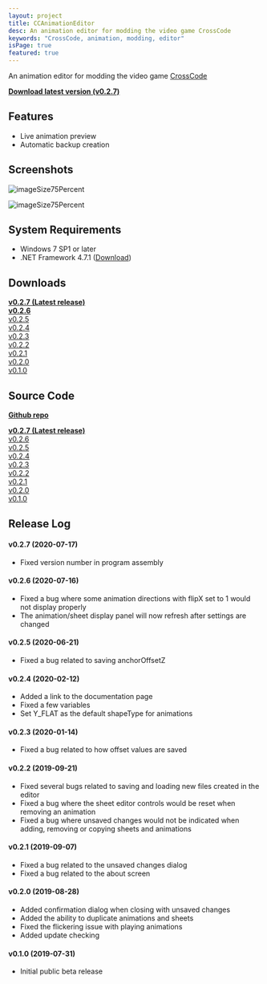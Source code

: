 ```yaml
---
layout: project
title: CCAnimationEditor
desc: An animation editor for modding the video game CrossCode
keywords: "CrossCode, animation, modding, editor"
isPage: true
featured: true
---
```

An animation editor for modding the video game [CrossCode](http://cross-code.com)

**[Download latest version (v0.2.7)](https://github.com/gregnk/CCAnimationEditor/releases/download/v0.2.7/CCAnimationEditor-v0.2.7.zip)**<br>

## Features
* Live animation preview
* Automatic backup creation

## Screenshots

![imageSize75Percent](/images/Screenshots/CCAnimationEditor/Sheets.png)

![imageSize75Percent](/images/Screenshots/CCAnimationEditor/Animations.png)

## System Requirements
* Windows 7 SP1 or later
* .NET Framework 4.7.1 ([Download](https://www.microsoft.com/en-US/download/details.aspx?id=56116))

## Downloads

**[v0.2.7 (Latest release)](https://github.com/gregnk/CCAnimationEditor/releases/download/v0.2.7/CCAnimationEditor-v0.2.7.zip)**<br>
**[v0.2.6](https://github.com/gregnk/CCAnimationEditor/releases/download/v0.2.6/CCAnimationEditor-v0.2.6.zip)**<br>
[v0.2.5](https://github.com/gregnk/CCAnimationEditor/releases/download/v0.2.5/CCAnimationEditor-v0.2.5.zip)<br>
[v0.2.4](https://github.com/gregnk/CCAnimationEditor/releases/download/v0.2.4/CCAnimationEditor-v0.2.4.zip)<br>
[v0.2.3](https://github.com/gregnk/CCAnimationEditor/releases/download/v0.2.3/CCAnimationEditor-v0.2.3.zip)<br>
[v0.2.2](https://github.com/gregnk/CCAnimationEditor/releases/download/v0.2.2/CCAnimationEditor-v0.2.2.zip)<br>
[v0.2.1](https://github.com/gregnk/CCAnimationEditor/releases/download/v0.2.1/CCAnimationEditor-v0.2.1.zip)<br>
[v0.2.0](https://github.com/gregnk/CCAnimationEditor/releases/download/v0.2.0/CCAnimationEditor-v0.2.0.zip)<br>
[v0.1.0](https://github.com/gregnk/CCAnimationEditor/releases/download/v0.1.0/CCAnimationEditor-v0.1.0.zip)

## Source Code
**[Github repo](https://github.com/gregnk/CCAnimationEditor)**

**[v0.2.7 (Latest release)](https://github.com/gregnk/CCAnimationEditor/archive/v0.2.7.zip)**<br>
[v0.2.6](https://github.com/gregnk/CCAnimationEditor/archive/v0.2.6.zip)<br>
[v0.2.5](https://github.com/gregnk/CCAnimationEditor/archive/v0.2.5.zip)<br>
[v0.2.4](https://github.com/gregnk/CCAnimationEditor/archive/v0.2.4.zip)<br>
[v0.2.3](https://github.com/gregnk/CCAnimationEditor/archive/v0.2.3.zip)<br>
[v0.2.2](https://github.com/gregnk/CCAnimationEditor/archive/v0.2.2.zip)<br>
[v0.2.1](https://github.com/gregnk/CCAnimationEditor/archive/v0.2.1.zip)<br>
[v0.2.0](https://github.com/gregnk/CCAnimationEditor/archive/v0.2.0.zip)<br>
[v0.1.0](https://github.com/gregnk/CCAnimationEditor/archive/v0.1.0.zip)

## Release Log
#### v0.2.7 (2020-07-17)
* Fixed version number in program assembly

#### v0.2.6 (2020-07-16)
* Fixed a bug where some animation directions with flipX set to 1 would not display properly
* The animation/sheet display panel will now refresh after settings are changed

#### v0.2.5 (2020-06-21)
* Fixed a bug related to saving anchorOffsetZ

#### v0.2.4 (2020-02-12)
* Added a link to the documentation page
* Fixed a few variables
* Set Y_FLAT as the default shapeType for animations

#### v0.2.3 (2020-01-14)
* Fixed a bug related to how offset values are saved

#### v0.2.2 (2019-09-21)
* Fixed several bugs related to saving and loading new files created in the editor
* Fixed a bug where the sheet editor controls would be reset when removing an animation
* Fixed a bug where unsaved changes would not be indicated when adding, removing or copying sheets and animations

#### v0.2.1 (2019-09-07)
* Fixed a bug related to the unsaved changes dialog
* Fixed a bug related to the about screen

#### v0.2.0 (2019-08-28)
* Added confirmation dialog when closing with unsaved changes
* Added the ability to duplicate animations and sheets
* Fixed the flickering issue with playing animations
* Added update checking

#### v0.1.0 (2019-07-31)
* Initial public beta release